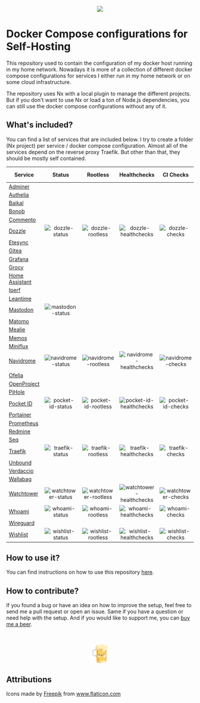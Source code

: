 <p align="center">
    <img width="25%" src="./logo.svg">
</p>

# Docker Compose configurations for Self-Hosting

This repository used to contain the configuration of my docker host running in my home network. Nowadays it is more of a collection of different docker compose configurations for services I either run in my home network or on some cloud infrastructure.

The repository uses Nx with a local plugin to manage the different projects. But if you don't want to use Nx or load a ton of Node.js dependencies, you can still use the docker compose configurations without any of it.

## What's included?

You can find a list of services that are included below. I try to create a folder (Nx project) per service / docker compose configuration. Almost all of the services depend on the reverse proxy Traefik. But other than that, they should be mostly self contained.

| Service                               |        Status        |        Rootless        |        Healthchecks        |      CI Checks       |    Latest Version     |     Last Commit      |
| ------------------------------------- | :------------------: | :--------------------: | :------------------------: | :------------------: | :-------------------: | :------------------: |
| [Adminer](apps/adminer)               |                      |                        |                            |                      |                       |                      |
| [Authelia](apps/authelia)             |                      |                        |                            |                      |                       |                      |
| [Baikal](apps/baikal)                 |                      |                        |                            |                      |                       |                      |
| [Bonob](apps/bonob)                   |                      |                        |                            |                      |                       |                      |
| [Commento](apps/commento)             |                      |                        |                            |                      |                       |                      |
| [Dozzle](apps/dozzle)                 |   ![dozzle-status]   |   ![dozzle-rootless]   |   ![dozzle-healthchecks]   |   ![dozzle-checks]   |   ![dozzle-version]   |   ![dozzle-commit]   |
| [Etesync](apps/etesync)               |                      |                        |                            |                      |                       |                      |
| [Gitea](apps/gitea)                   |                      |                        |                            |                      |                       |                      |
| [Grafana](apps/grafana)               |                      |                        |                            |                      |                       |                      |
| [Grocy](apps/grocy)                   |                      |                        |                            |                      |                       |                      |
| [Home Assistant](apps/home-assistant) |                      |                        |                            |                      |                       |                      |
| [Iperf](apps/iperf)                   |                      |                        |                            |                      |                       |                      |
| [Leantime](apps/leantime)             |                      |                        |                            |                      |                       |                      |
| [Mastodon](apps/mastodon)             |  ![mastodon-status]  |                        |                            |                      |                       |                      |
| [Matomo](apps/matomo)                 |                      |                        |                            |                      |                       |                      |
| [Mealie](apps/mealie)                 |                      |                        |                            |                      |                       |                      |
| [Memos](apps/memos)                   |                      |                        |                            |                      |                       |                      |
| [Miniflux](apps/miniflux)             |                      |                        |                            |                      |                       |                      |
| [Navidrome](apps/navidrome)           | ![navidrome-status]  | ![navidrome-rootless]  | ![navidrome-healthchecks]  | ![navidrome-checks]  | ![navidrome-version]  | ![navidrome-commit]  |
| [Ofelia](apps/ofelia)                 |                      |                        |                            |                      |                       |                      |
| [OpenProject](apps/openproject)       |                      |                        |                            |                      |                       |                      |
| [PiHole](apps/pihole)                 |                      |                        |                            |                      |                       |                      |
| [Pocket ID](apps/pocket-id)           | ![pocket-id-status]  | ![pocket-id-rootless]  | ![pocket-id-healthchecks]  | ![pocket-id-checks]  | ![pocket-id-version]  | ![pocket-id-commit]  |
| [Portainer](apps/portainer)           |                      |                        |                            |                      |                       |                      |
| [Prometheus](apps/prometheus)         |                      |                        |                            |                      |                       |                      |
| [Redmine](apps/redmine)               |                      |                        |                            |                      |                       |                      |
| [Seq](apps/seq)                       |                      |                        |                            |                      |                       |                      |
| [Traefik](apps/traefik)               |  ![traefik-status]   |  ![traefik-rootless]   |  ![traefik-healthchecks]   |  ![traefik-checks]   |  ![traefik-version]   |  ![traefik-commit]   |
| [Unbound](apps/unbound)               |                      |                        |                            |                      |                       |                      |
| [Verdaccio](apps/verdaccio)           |                      |                        |                            |                      |                       |                      |
| [Wallabag](apps/wallabag)             |                      |                        |                            |                      |                       |                      |
| [Watchtower](apps/watchtower)         | ![watchtower-status] | ![watchtower-rootless] | ![watchtower-healthchecks] | ![watchtower-checks] | ![watchtower-version] | ![watchtower-commit] |
| [Whoami](apps/whoami)                 |   ![whoami-status]   |   ![whoami-rootless]   |   ![whoami-healthchecks]   |   ![whoami-checks]   |   ![whoami-version]   |   ![whoami-commit]   |
| [Wireguard](apps/wireguard)           |                      |                        |                            |                      |                       |                      |
| [Wishlist](apps/wishlist)             |  ![wishlist-status]  |  ![wishlist-rootless]  |  ![wishlist-healthchecks]  |  ![wishlist-checks]  |  ![wishlist-version]  |  ![wishlist-commit]  |

## How to use it?

You can find instructions on how to use this repository [here](apps/docs/usage.md).

## How to contribute?

If you found a bug or have an idea on how to improve the setup, feel free to send me a pull request or open an issue. Same if you have a question or need help with the setup. And if you would like to support me, you can [buy me a beer](apps/https://www.buymeacoffee.com/raeffs).

</br>
<p align="center">
    <a href="https://www.buymeacoffee.com/raeffs">
        <img width="10%" src="./beer.svg">
    </a>
</p>

## Attributions

Icons made by <a href="http://www.freepik.com/" title="Freepik">Freepik</a> from <a href="https://www.flaticon.com/" title="Flaticon">www.flaticon.com</a>

<!-- Adminer -->

<!-- Authelia -->

<!-- Baikal -->

<!-- Bonob -->

<!-- Commento -->

<!-- Dozzle -->

[dozzle-status]: https://img.shields.io/badge/active_(in_use)-blue?style=flat-square
[dozzle-rootless]: https://img.shields.io/badge/yes-blue?style=flat-square
[dozzle-healthchecks]: https://img.shields.io/badge/yes-blue?style=flat-square
[dozzle-checks]: https://img.shields.io/github/actions/workflow/status/raeffs/docker-host/apps-dozzle.yml?branch=main&event=push&style=flat-square&label=%20
[dozzle-version]: https://img.shields.io/github/v/release/amir20/dozzle?style=flat-square&label=%20
[dozzle-commit]: https://img.shields.io/github/last-commit/amir20/dozzle?style=flat-square&label=%20

<!-- Etesync -->

<!-- Gitea -->

<!-- Grafana -->

<!-- Grocy -->

<!-- Home Assistant -->

<!-- Iperf -->

<!-- Leantime -->

<!-- Mastodon -->

[mastodon-status]: https://img.shields.io/badge/archived-red?style=flat-square

<!-- Matomo -->

<!-- Mealie -->

<!-- Memos -->

<!-- Miniflux -->

<!-- Navidrome -->

[navidrome-status]: https://img.shields.io/badge/active_(in_use)-blue?style=flat-square
[navidrome-rootless]: https://img.shields.io/badge/yes-blue?style=flat-square
[navidrome-healthchecks]: https://img.shields.io/badge/no-red?style=flat-square
[navidrome-checks]: https://img.shields.io/github/actions/workflow/status/raeffs/docker-host/apps-navidrome.yml?branch=main&event=push&style=flat-square&label=%20
[navidrome-version]: https://img.shields.io/github/v/release/navidrome/navidrome?style=flat-square&label=%20
[navidrome-commit]: https://img.shields.io/github/last-commit/navidrome/navidrome?style=flat-square&label=%20

<!-- Ofelia -->

<!-- OpenProject -->

<!-- PiHole -->

<!-- Pocket ID -->

[pocket-id-status]: https://img.shields.io/badge/active_(in_use)-blue?style=flat-square
[pocket-id-rootless]: https://img.shields.io/badge/yes-blue?style=flat-square
[pocket-id-healthchecks]: https://img.shields.io/badge/yes-blue?style=flat-square
[pocket-id-checks]: https://img.shields.io/github/actions/workflow/status/raeffs/docker-host/apps-pocket-id.yml?branch=main&event=push&style=flat-square&label=%20
[pocket-id-version]: https://img.shields.io/github/v/release/pocket-id/pocket-id?style=flat-square&label=%20
[pocket-id-commit]: https://img.shields.io/github/last-commit/pocket-id/pocket-id?style=flat-square&label=%20

<!-- Portainer -->

<!-- Prometheus -->

<!-- Redmine -->

<!-- Seq -->

<!-- Traefik -->

[traefik-status]: https://img.shields.io/badge/active_(in_use)-blue?style=flat-square
[traefik-rootless]: https://img.shields.io/badge/yes-blue?style=flat-square
[traefik-healthchecks]: https://img.shields.io/badge/yes-blue?style=flat-square
[traefik-checks]: https://img.shields.io/github/actions/workflow/status/raeffs/docker-host/apps-traefik.yml?branch=main&event=push&style=flat-square&label=%20
[traefik-version]: https://img.shields.io/github/v/release/traefik/traefik?style=flat-square&label=%20
[traefik-commit]: https://img.shields.io/github/last-commit/traefik/traefik?style=flat-square&label=%20

<!-- Unbound -->

<!-- Verdaccio -->

<!-- Wallabag -->

<!-- Watchtower -->

[watchtower-status]: https://img.shields.io/badge/active_(in_use)-blue?style=flat-square
[watchtower-rootless]: https://img.shields.io/badge/yes-blue?style=flat-square
[watchtower-healthchecks]: https://img.shields.io/badge/yes-blue?style=flat-square
[watchtower-checks]: https://img.shields.io/github/actions/workflow/status/raeffs/docker-host/apps-watchtower.yml?branch=main&event=push&style=flat-square&label=%20
[watchtower-version]: https://img.shields.io/github/v/release/nicholas-fedor/watchtower?style=flat-square&label=%20
[watchtower-commit]: https://img.shields.io/github/last-commit/nicholas-fedor/watchtower?style=flat-square&label=%20

<!-- Whoami -->

[whoami-status]: https://img.shields.io/badge/active_(in_use)-blue?style=flat-square
[whoami-rootless]: https://img.shields.io/badge/yes-blue?style=flat-square
[whoami-healthchecks]: https://img.shields.io/badge/no-red?style=flat-square
[whoami-checks]: https://img.shields.io/github/actions/workflow/status/raeffs/docker-host/apps-whoami.yml?branch=main&event=push&style=flat-square&label=%20
[whoami-version]: https://img.shields.io/github/v/release/traefik/whoami?style=flat-square&label=%20
[whoami-commit]: https://img.shields.io/github/last-commit/traefik/whoami?style=flat-square&label=%20

<!-- Wireguard -->

<!-- Wishlist -->

[wishlist-status]: https://img.shields.io/badge/active_(in_use)-blue?style=flat-square
[wishlist-rootless]: https://img.shields.io/badge/yes-blue?style=flat-square
[wishlist-healthchecks]: https://img.shields.io/badge/no-red?style=flat-square
[wishlist-checks]: https://img.shields.io/github/actions/workflow/status/raeffs/docker-host/apps-wishlist.yml?branch=main&event=push&style=flat-square&label=%20
[wishlist-version]: https://img.shields.io/github/v/release/cmintey/wishlist?style=flat-square&label=%20
[wishlist-commit]: https://img.shields.io/github/last-commit/cmintey/wishlist?style=flat-square&label=%20
